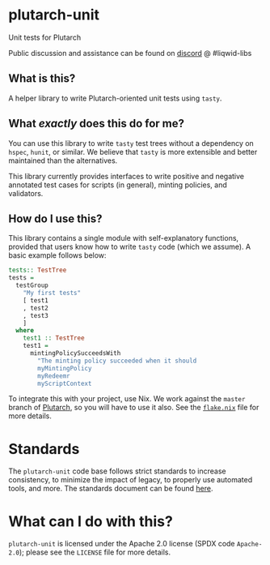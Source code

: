 # plutarch-unit
Unit tests for Plutarch

Public discussion and assistance can be found on [discord](https://discord.gg/yGkjxrYueB) @ #liqwid-libs

## What is this?

A helper library to write Plutarch-oriented unit tests using `tasty`. 

## What _exactly_ does this do for me?

You can use this library to write `tasty` test trees without a dependency on `hspec`,
`hunit`, or similar. We believe that `tasty` is more extensible and better maintained 
than the alternatives.

This library currently provides interfaces to write positive and negative annotated test 
cases for scripts (in general), minting policies, and validators.

## How do I use this?

This library contains a single module with self-explanatory functions, provided that 
users know how to write `tasty` code (which we assume). A basic example follows below:

```hs
tests:: TestTree
tests =
  testGroup
    "My first tests"
    [ test1
    , test2
    , test3
    ]
  where
    test1 :: TestTree
    test1 =
      mintingPolicySucceedsWith
        "The minting policy succeeded when it should
        myMintingPolicy
        myRedeemr
        myScriptContext
```        

To integrate this with your project, use Nix. We work against the `master`
branch of [Plutarch](https://github.com/Plutonomicon/plutarch-plutus), so you will have to use it
also. See the [`flake.nix`](./flake.nix) file for more details.

# Standards

The `plutarch-unit` code base follows strict standards to increase consistency, to minimize
the impact of legacy, to properly use automated tools, and more. The standards document
can be found [here](https://liqwid.notion.site/Coding-Standards-cd3c430e6e444fa292ecc3c57b7d95eb).

# What can I do with this?

`plutarch-unit` is licensed under the Apache 2.0 license (SPDX code
`Apache-2.0`); please see the `LICENSE` file for more details.
